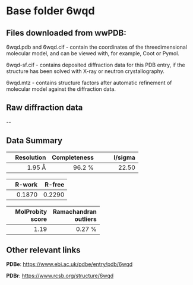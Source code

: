 # Base folder 6wqd

## Files downloaded from wwPDB:

6wqd.pdb and 6wqd.cif - contain the coordinates of the threedimensional molecular model, and can be viewed with, for example, Coot or Pymol.

6wqd-sf.cif - contains deposited diffraction data for this PDB entry, if the structure has been solved with X-ray or neutron crystallography.

6wqd.mtz - contains structure factors after automatic refinement of molecular model against the diffraction data.

## Raw diffraction data

--<br> 

## Data Summary
|   | Resolution | Completeness| I/sigma |
|---|-------------:|----------------:|--------------:|
|   |1.95 Å|96.2  %|<img width=50/>22.50|

|   | **R-work**| **R-free**   
|---|-------------:|----------------:|           
||  0.1870|  0.2290|

|   |**MolProbity<br>score**| **Ramachandran<br>outliers** 
|---|-------------:|----------------:|
||  1.19|  0.27 %|

 

 



## Other relevant links 
**PDBe**:  https://www.ebi.ac.uk/pdbe/entry/pdb/6wqd
 
**PDBr**: https://www.rcsb.org/structure/6wqd 

